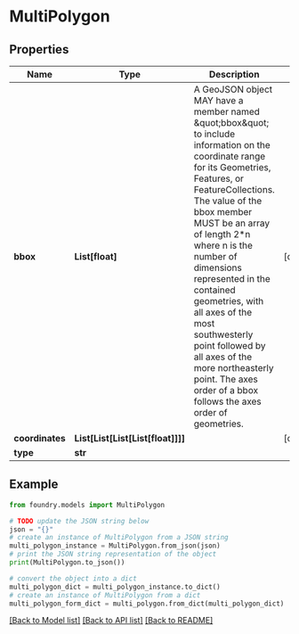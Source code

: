 # MultiPolygon

## Properties

Name | Type | Description | Notes
------------ | ------------- | ------------- | -------------
**bbox** | **List\[float\]** | A GeoJSON object MAY have a member named \&quot;bbox\&quot; to include information on the coordinate range for its Geometries, Features, or FeatureCollections. The value of the bbox member MUST be an array of length 2\*n where n is the number of dimensions represented in the contained geometries, with all axes of the most southwesterly point followed by all axes of the more northeasterly point. The axes order of a bbox follows the axes order of geometries.  | \[optional\]
**coordinates** | **List\[List\[List\[List\[float\]\]\]\]** |  | \[optional\]
**type** | **str** |  |

## Example

```python
from foundry.models import MultiPolygon

# TODO update the JSON string below
json = "{}"
# create an instance of MultiPolygon from a JSON string
multi_polygon_instance = MultiPolygon.from_json(json)
# print the JSON string representation of the object
print(MultiPolygon.to_json())

# convert the object into a dict
multi_polygon_dict = multi_polygon_instance.to_dict()
# create an instance of MultiPolygon from a dict
multi_polygon_form_dict = multi_polygon.from_dict(multi_polygon_dict)
```

[\[Back to Model list\]](../README.md#documentation-for-models) [\[Back to API list\]](../README.md#documentation-for-api-endpoints) [\[Back to README\]](../README.md)
